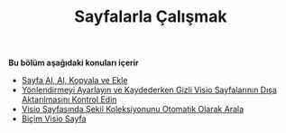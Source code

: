 ﻿---
title: Sayfalarla Çalışmak
type: docs
weight: 50
url: /tr/java/working-with-pages/
---
**Bu bölüm aşağıdaki konuları içerir** 
- [Sayfa Al, Al, Kopyala ve Ekle](/diagram/tr/java/retrieve-get-copy-and-insert-a-page/)
- [Yönlendirmeyi Ayarlayın ve Kaydederken Gizli Visio Sayfalarının Dışa Aktarılmasını Kontrol Edin](/diagram/tr/java/set-orientation-and-control-the-export-of-hidden-visio-pages-on-saving/)
- [Visio Sayfasında Şekil Koleksiyonunu Otomatik Olarak Arala](/diagram/tr/java/auto-space-a-collection-of-shapes-in-the-visio-page/)
- [Biçim Visio Sayfa](/diagram/tr/java/format-visio-pages/)
